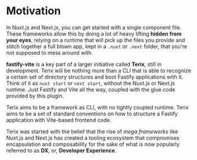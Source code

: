 # Motivation

In Nuxt.js and Next.js, you can get started with a single component file. These frameworks allow this by doing a lot of heavy lifting <b>hidden from your eyes</b>, relying on a runtime that will pick up the files you provide and stitch together a full blown app, kept in a `.nuxt` or `.next` folder, that you're not supposed to mess around with.

<b>fastify-vite</b> is a key part of a larger initiative called <b>Terix</b>, still in development. Terix will be nothing more than a CLI that is able to recognize a certain set of directory structures and boot Fastify applications with it. Think of it as `nuxt start` or `next start`, without the Nuxt.js or Next.js runtime. Just Fastify and Vite all the way, coupled with the glue code provided by this plugin.

Terix aims to be a framework as CLI, with no tightly coupled runtime. Terix aims to be a set of standard conventions on how to structure a Fastify application with Vite-based frontend code.

Terix was started with the belief that the rise of _mega frameworks_ like Nuxt.js and Next.js has created a tooling ecosystem that compromises encapsulation and composability for the sake of what is now popularly referred to as <b>DX</b>, or, <b>Developer Experience</b>. 